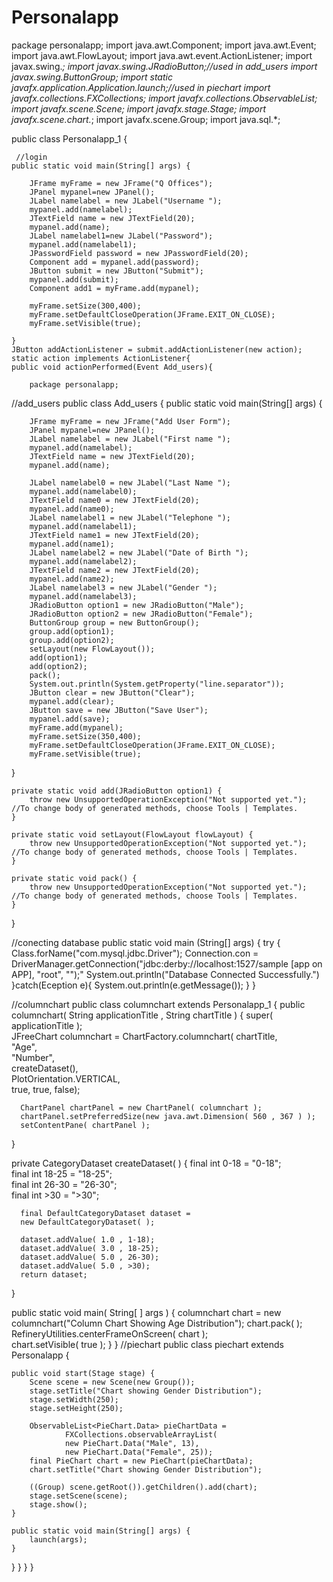 # Personalapp


package personalapp;
import java.awt.Component;
import java.awt.Event;
import java.awt.FlowLayout;
import java.awt.event.ActionListener;
import javax.swing.*;
import javax.swing.JRadioButton;//used in add_users
import javax.swing.ButtonGroup;
import static javafx.application.Application.launch;//used in piechart
import javafx.collections.FXCollections;
import javafx.collections.ObservableList;
import javafx.scene.Scene;
import javafx.stage.Stage;
import javafx.scene.chart.*;
import javafx.scene.Group;
import java.sql.*;

public class Personalapp_1 {

     //login 
    public static void main(String[] args) {
       
        JFrame myFrame = new JFrame("Q Offices");
        JPanel mypanel=new JPanel();
        JLabel namelabel = new JLabel("Username ");
        mypanel.add(namelabel);    
        JTextField name = new JTextField(20);
        mypanel.add(name);
        JLabel namelabel1=new JLabel("Password");
        mypanel.add(namelabel1);
        JPasswordField password = new JPasswordField(20);
        Component add = mypanel.add(password);
        JButton submit = new JButton("Submit");
        mypanel.add(submit);
        Component add1 = myFrame.add(mypanel);
       
        myFrame.setSize(300,400);
        myFrame.setDefaultCloseOperation(JFrame.EXIT_ON_CLOSE);
        myFrame.setVisible(true); 
    
    }
    JButton addActionListener = submit.addActionListener(new action);
    static action implements ActionListener{
    public void actionPerformed(Event Add_users){
        
        package personalapp;

//add_users
public class Add_users {
    public static void main(String[] args) {
       
        JFrame myFrame = new JFrame("Add User Form");
        JPanel mypanel=new JPanel();
        JLabel namelabel = new JLabel("First name ");
        mypanel.add(namelabel);    
        JTextField name = new JTextField(20);
        mypanel.add(name);
       
        JLabel namelabel0 = new JLabel("Last Name ");
        mypanel.add(namelabel0);    
        JTextField name0 = new JTextField(20);
        mypanel.add(name0);      
        JLabel namelabel1 = new JLabel("Telephone ");
        mypanel.add(namelabel1);    
        JTextField name1 = new JTextField(20);
        mypanel.add(name1);      
        JLabel namelabel2 = new JLabel("Date of Birth ");
        mypanel.add(namelabel2);    
        JTextField name2 = new JTextField(20);
        mypanel.add(name2);
        JLabel namelabel3 = new JLabel("Gender ");
        mypanel.add(namelabel3); 
        JRadioButton option1 = new JRadioButton("Male");
        JRadioButton option2 = new JRadioButton("Female");
        ButtonGroup group = new ButtonGroup();
        group.add(option1);
        group.add(option2);
        setLayout(new FlowLayout());
        add(option1);
        add(option2);
        pack();
        System.out.println(System.getProperty("line.separator"));
        JButton clear = new JButton("Clear");
        mypanel.add(clear);
        JButton save = new JButton("Save User");
        mypanel.add(save);
        myFrame.add(mypanel);
        myFrame.setSize(350,400);
        myFrame.setDefaultCloseOperation(JFrame.EXIT_ON_CLOSE);
        myFrame.setVisible(true);
}

    private static void add(JRadioButton option1) {
        throw new UnsupportedOperationException("Not supported yet."); //To change body of generated methods, choose Tools | Templates.
    }

    private static void setLayout(FlowLayout flowLayout) {
        throw new UnsupportedOperationException("Not supported yet."); //To change body of generated methods, choose Tools | Templates.
    }

    private static void pack() {
        throw new UnsupportedOperationException("Not supported yet."); //To change body of generated methods, choose Tools | Templates.
    }
}

//conecting database
public static void main (String[] args) {
    try {
        Class.forName("com.mysql.jdbc.Driver");
        Connection.con = DriverManager.getConnection("jdbc:derby://localhost:1527/sample [app on APP], "root", "");"
        System.out.println("Database Connected Successfully.")
    }catch(Eception e){
        System.out.println(e.getMessage());
    }
}
        
        
//columnchart
public class columnchart extends Personalapp_1 {
      public columnchart( String applicationTitle , String chartTitle ) {
      super( applicationTitle );        
      JFreeChart columnchart = ChartFactory.columnchart(
         chartTitle,           
         "Age",            
         "Number",            
         createDataset(),          
         PlotOrientation.VERTICAL,           
         true, true, false);
         
      ChartPanel chartPanel = new ChartPanel( columnchart );        
      chartPanel.setPreferredSize(new java.awt.Dimension( 560 , 367 ) );        
      setContentPane( chartPanel ); 
   }
   
   private CategoryDataset createDataset( ) {
      final int 0-18 = "0-18";        
      final int 18-25 = "18-25";        
      final int 26-30 = "26-30";        
      final int >30 = ">30";        
            
      final DefaultCategoryDataset dataset = 
      new DefaultCategoryDataset( );  

      dataset.addValue( 1.0 , 1-18);        
      dataset.addValue( 3.0 , 18-25);        
      dataset.addValue( 5.0 , 26-30); 
      dataset.addValue( 5.0 , >30);           
      return dataset; 
   }
   
   public static void main( String[ ] args ) {
      columnchart chart = new columnchart("Column Chart Showing Age Distribution");
      chart.pack( );        
      RefineryUtilities.centerFrameOnScreen( chart );        
      chart.setVisible( true ); 
   }
}
//piechart
public class piechart extends Personalapp {
    
    public void start(Stage stage) {
        Scene scene = new Scene(new Group());
        stage.setTitle("Chart showing Gender Distribution");
        stage.setWidth(250);
        stage.setHeight(250);
 
        ObservableList<PieChart.Data> pieChartData =
                FXCollections.observableArrayList(
                new PieChart.Data("Male", 13),
                new PieChart.Data("Female", 25));
        final PieChart chart = new PieChart(pieChartData);
        chart.setTitle("Chart showing Gender Distribution");

        ((Group) scene.getRoot()).getChildren().add(chart);
        stage.setScene(scene);
        stage.show();
    }
 
    public static void main(String[] args) {
        launch(args);
    }
}
    }
}
}
    

        
        
        

    

